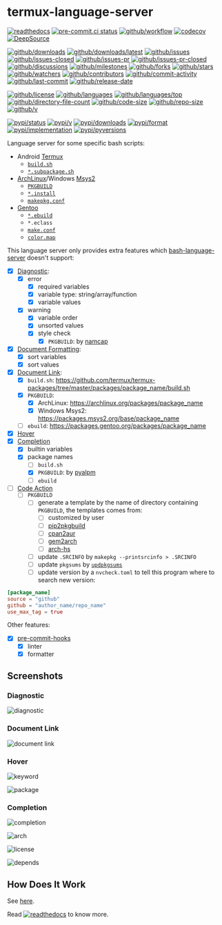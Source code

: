 # termux-language-server

[![readthedocs](https://shields.io/readthedocs/termux-language-server)](https://termux-language-server.readthedocs.io)
[![pre-commit.ci status](https://results.pre-commit.ci/badge/github/termux/termux-language-server/main.svg)](https://results.pre-commit.ci/latest/github/termux/termux-language-server/main)
[![github/workflow](https://github.com/termux/termux-language-server/actions/workflows/main.yml/badge.svg)](https://github.com/termux/termux-language-server/actions)
[![codecov](https://codecov.io/gh/termux/termux-language-server/branch/main/graph/badge.svg)](https://codecov.io/gh/termux/termux-language-server)
[![DeepSource](https://deepsource.io/gh/termux/termux-language-server.svg/?show_trend=true)](https://deepsource.io/gh/termux/termux-language-server)

[![github/downloads](https://shields.io/github/downloads/termux/termux-language-server/total)](https://github.com/termux/termux-language-server/releases)
[![github/downloads/latest](https://shields.io/github/downloads/termux/termux-language-server/latest/total)](https://github.com/termux/termux-language-server/releases/latest)
[![github/issues](https://shields.io/github/issues/termux/termux-language-server)](https://github.com/termux/termux-language-server/issues)
[![github/issues-closed](https://shields.io/github/issues-closed/termux/termux-language-server)](https://github.com/termux/termux-language-server/issues?q=is%3Aissue+is%3Aclosed)
[![github/issues-pr](https://shields.io/github/issues-pr/termux/termux-language-server)](https://github.com/termux/termux-language-server/pulls)
[![github/issues-pr-closed](https://shields.io/github/issues-pr-closed/termux/termux-language-server)](https://github.com/termux/termux-language-server/pulls?q=is%3Apr+is%3Aclosed)
[![github/discussions](https://shields.io/github/discussions/termux/termux-language-server)](https://github.com/termux/termux-language-server/discussions)
[![github/milestones](https://shields.io/github/milestones/all/termux/termux-language-server)](https://github.com/termux/termux-language-server/milestones)
[![github/forks](https://shields.io/github/forks/termux/termux-language-server)](https://github.com/termux/termux-language-server/network/members)
[![github/stars](https://shields.io/github/stars/termux/termux-language-server)](https://github.com/termux/termux-language-server/stargazers)
[![github/watchers](https://shields.io/github/watchers/termux/termux-language-server)](https://github.com/termux/termux-language-server/watchers)
[![github/contributors](https://shields.io/github/contributors/termux/termux-language-server)](https://github.com/termux/termux-language-server/graphs/contributors)
[![github/commit-activity](https://shields.io/github/commit-activity/w/termux/termux-language-server)](https://github.com/termux/termux-language-server/graphs/commit-activity)
[![github/last-commit](https://shields.io/github/last-commit/termux/termux-language-server)](https://github.com/termux/termux-language-server/commits)
[![github/release-date](https://shields.io/github/release-date/termux/termux-language-server)](https://github.com/termux/termux-language-server/releases/latest)

[![github/license](https://shields.io/github/license/termux/termux-language-server)](https://github.com/termux/termux-language-server/blob/main/LICENSE)
[![github/languages](https://shields.io/github/languages/count/termux/termux-language-server)](https://github.com/termux/termux-language-server)
[![github/languages/top](https://shields.io/github/languages/top/termux/termux-language-server)](https://github.com/termux/termux-language-server)
[![github/directory-file-count](https://shields.io/github/directory-file-count/termux/termux-language-server)](https://github.com/termux/termux-language-server)
[![github/code-size](https://shields.io/github/languages/code-size/termux/termux-language-server)](https://github.com/termux/termux-language-server)
[![github/repo-size](https://shields.io/github/repo-size/termux/termux-language-server)](https://github.com/termux/termux-language-server)
[![github/v](https://shields.io/github/v/release/termux/termux-language-server)](https://github.com/termux/termux-language-server)

[![pypi/status](https://shields.io/pypi/status/termux-language-server)](https://pypi.org/project/termux-language-server/#description)
[![pypi/v](https://shields.io/pypi/v/termux-language-server)](https://pypi.org/project/termux-language-server/#history)
[![pypi/downloads](https://shields.io/pypi/dd/termux-language-server)](https://pypi.org/project/termux-language-server/#files)
[![pypi/format](https://shields.io/pypi/format/termux-language-server)](https://pypi.org/project/termux-language-server/#files)
[![pypi/implementation](https://shields.io/pypi/implementation/termux-language-server)](https://pypi.org/project/termux-language-server/#files)
[![pypi/pyversions](https://shields.io/pypi/pyversions/termux-language-server)](https://pypi.org/project/termux-language-server/#files)

Language server for some specific bash scripts:

- Android [Termux](https://termux.dev)
  - [`build.sh`](https://github.com/termux/termux-packages/wiki/Creating-new-package)
  - [`*.subpackage.sh`](https://github.com/termux/termux-packages/wiki/Creating-new-package#writing-a-subpackage-script)
- [ArchLinux](https://archlinux.org)/Windows [Msys2](https://msys2.org)
  - [`PKGBUILD`](https://wiki.archlinux.org/title/PKGBUILD)
  - [`*.install`](https://wiki.archlinux.org/title/PKGBUILD#install)
  - [`makepkg.conf`](https://man.archlinux.org/man/makepkg.conf.5.en)
- [Gentoo](https://www.gentoo.org/)
  - [`*.ebuild`](https://dev.gentoo.org/~zmedico/portage/doc/man/ebuild.5.html)
  - `*.eclass`
  - [`make.conf`](https://dev.gentoo.org/~zmedico/portage/doc/man/make.conf.5.html)
  - [`color.map`](https://dev.gentoo.org/~zmedico/portage/doc/man/color.map.5.html)

This language server only provides extra features which
[bash-language-server](https://github.com/bash-lsp/bash-language-server)
doesn't support:

- [x] [Diagnostic](https://microsoft.github.io/language-server-protocol/specifications/specification-current#diagnostic):
  - [x] error
    - [x] required variables
    - [x] variable type: string/array/function
    - [x] variable values
  - [x] warning
    - [x] variable order
    - [x] unsorted values
    - [x] style check
      - [x] `PKGBUILD`: by [namcap](https://wiki.archlinux.org/title/Namcap)
- [x] [Document Formatting](https://microsoft.github.io/language-server-protocol/specifications/specification-current#textDocument_formatting):
  - [x] sort variables
  - [x] sort values
- [x] [Document Link](https://microsoft.github.io/language-server-protocol/specifications/specification-current#textDocument_documentLink):
  - [x] `build.sh`: <https://github.com/termux/termux-packages/tree/master/packages/package_name/build.sh>
  - [x] `PKGBUILD`:
    - [x] ArchLinux: <https://archlinux.org/packages/package_name>
    - [x] Windows Msys2: <https://packages.msys2.org/base/package_name>
  - [ ] `ebuild`: <https://packages.gentoo.org/packages/package_name>
- [x] [Hover](https://microsoft.github.io/language-server-protocol/specifications/specification-current#textDocument_hover)
- [x] [Completion](https://microsoft.github.io/language-server-protocol/specifications/specification-current#textDocument_completion)
  - [x] builtin variables
  - [x] package names
    - [ ] `build.sh`
    - [x] `PKGBUILD`: by [pyalpm](https://github.com/ornitorrincos/pyalpm)
    - [ ] `ebuild`
- [ ] [Code Action](https://microsoft.github.io/language-server-protocol/specifications/specification-current#textDocument_codeAction)
  - [ ] `PKGBUILD`
    - [ ] generate a template by the name of directory containing `PKGBUILD`, the
      templates comes from:
      - [ ] customized by user
      - [ ] [pip2pkgbuild](https://github.com/wenLiangcan/pip2pkgbuild)
      - [ ] [cpan2aur](https://metacpan.org/release/CPANPLUS-Dist-Arch)
      - [ ] [gem2arch](https://github.com/anatol/gem2arch)
      - [ ] [arch-hs](https://github.com/berberman/arch-hs)
    - [ ] update `.SRCINFO` by `makepkg --printsrcinfo > .SRCINFO`
    - [ ] update `pkgsums` by [`updpkgsums`](https://gitlab.archlinux.org/pacman/pacman-contrib)
    - [ ] update version by a `nvcheck.toml` to tell this
      program where to search new version:

```toml
[package_name]
source = "github"
github = "author_name/repo_name"
use_max_tag = true
```

Other features:

- [x] [pre-commit-hooks](https://pre-commit.com/)
  - [x] linter
  - [x] formatter

## Screenshots

### Diagnostic

![diagnostic](https://github.com/termux/termux-language-server/assets/32936898/598c371f-151d-442f-b782-e504a3d08872)

### Document Link

![document link](https://github.com/Freed-Wu/pkgbuild-language-server/assets/32936898/d3777f3c-9b75-41f9-b6b3-1c4ec55c7283)

### Hover

![keyword](https://github.com/Freed-Wu/requirements-language-server/assets/32936898/91bfde00-28f7-4376-8b7a-10a0bd56ba51)

![package](https://github.com/Freed-Wu/pkgbuild-language-server/assets/32936898/3d9fa906-35ea-4063-a9eb-06282d3e8596)

### Completion

![completion](https://github.com/Freed-Wu/pkgbuild-language-server/assets/32936898/c060690c-071b-41a0-bde5-dce338f4e779)

![arch](https://github.com/termux/termux-language-server/assets/32936898/e10b40c6-515e-4d50-9526-d32ea26b9238)

![license](https://github.com/termux/termux-language-server/assets/32936898/13109df3-30ba-4371-ad0a-aa7f46c8e80a)

![depends](https://github.com/termux/termux-language-server/assets/32936898/a70b41ae-cf4b-44cc-bb10-a54cb5488f30)

## How Does It Work

See [here](https://github.com/neomutt/lsp-tree-sitter#schema).

Read
[![readthedocs](https://shields.io/readthedocs/termux-language-server)](https://termux-language-server.readthedocs.io)
to know more.
